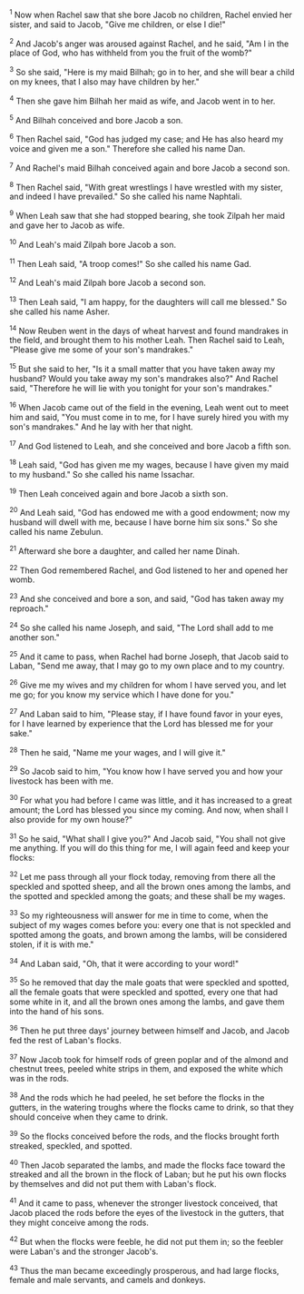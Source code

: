 <sup>1</sup> 
Now when Rachel saw that she bore Jacob no children, Rachel envied her sister, and said to Jacob, "Give me children, or else I die!" 

<sup>2</sup> 
And Jacob's anger was aroused against Rachel, and he said, "Am I in the place of God, who has withheld from you the fruit of the womb?" 

<sup>3</sup> 
So she said, "Here is my maid Bilhah; go in to her, and she will bear a child on my knees, that I also may have children by her." 

<sup>4</sup> 
Then she gave him Bilhah her maid as wife, and Jacob went in to her. 

<sup>5</sup> 
And Bilhah conceived and bore Jacob a son. 

<sup>6</sup> 
Then Rachel said, "God has judged my case; and He has also heard my voice and given me a son." Therefore she called his name Dan. 

<sup>7</sup> 
And Rachel's maid Bilhah conceived again and bore Jacob a second son. 

<sup>8</sup> 
Then Rachel said, "With great wrestlings I have wrestled with my sister, and indeed I have prevailed." So she called his name Naphtali. 

<sup>9</sup> 
When Leah saw that she had stopped bearing, she took Zilpah her maid and gave her to Jacob as wife. 

<sup>10</sup> 
And Leah's maid Zilpah bore Jacob a son. 

<sup>11</sup> 
Then Leah said, "A troop comes!" So she called his name Gad. 

<sup>12</sup> 
And Leah's maid Zilpah bore Jacob a second son. 

<sup>13</sup> 
Then Leah said, "I am happy, for the daughters will call me blessed." So she called his name Asher. 

<sup>14</sup> 
Now Reuben went in the days of wheat harvest and found mandrakes in the field, and brought them to his mother Leah. Then Rachel said to Leah, "Please give me some of your son's mandrakes." 

<sup>15</sup> 
But she said to her, "Is it a small matter that you have taken away my husband? Would you take away my son's mandrakes also?" And Rachel said, "Therefore he will lie with you tonight for your son's mandrakes." 

<sup>16</sup> 
When Jacob came out of the field in the evening, Leah went out to meet him and said, "You must come in to me, for I have surely hired you with my son's mandrakes." And he lay with her that night. 

<sup>17</sup> 
And God listened to Leah, and she conceived and bore Jacob a fifth son. 

<sup>18</sup> 
Leah said, "God has given me my wages, because I have given my maid to my husband." So she called his name Issachar. 

<sup>19</sup> 
Then Leah conceived again and bore Jacob a sixth son. 

<sup>20</sup> 
And Leah said, "God has endowed me with a good endowment; now my husband will dwell with me, because I have borne him six sons." So she called his name Zebulun. 

<sup>21</sup> 
Afterward she bore a daughter, and called her name Dinah. 

<sup>22</sup> 
Then God remembered Rachel, and God listened to her and opened her womb. 

<sup>23</sup> 
And she conceived and bore a son, and said, "God has taken away my reproach." 

<sup>24</sup> 
So she called his name Joseph, and said, "The Lord shall add to me another son." 

<sup>25</sup> 
And it came to pass, when Rachel had borne Joseph, that Jacob said to Laban, "Send me away, that I may go to my own place and to my country. 

<sup>26</sup> 
Give me my wives and my children for whom I have served you, and let me go; for you know my service which I have done for you." 

<sup>27</sup> 
And Laban said to him, "Please stay, if I have found favor in your eyes, for I have learned by experience that the Lord has blessed me for your sake." 

<sup>28</sup> 
Then he said, "Name me your wages, and I will give it." 

<sup>29</sup> 
So Jacob said to him, "You know how I have served you and how your livestock has been with me. 

<sup>30</sup> 
For what you had before I came was little, and it has increased to a great amount; the Lord has blessed you since my coming. And now, when shall I also provide for my own house?" 

<sup>31</sup> 
So he said, "What shall I give you?" And Jacob said, "You shall not give me anything. If you will do this thing for me, I will again feed and keep your flocks: 

<sup>32</sup> 
Let me pass through all your flock today, removing from there all the speckled and spotted sheep, and all the brown ones among the lambs, and the spotted and speckled among the goats; and these shall be my wages. 

<sup>33</sup> 
So my righteousness will answer for me in time to come, when the subject of my wages comes before you: every one that is not speckled and spotted among the goats, and brown among the lambs, will be considered stolen, if it is with me." 

<sup>34</sup> 
And Laban said, "Oh, that it were according to your word!" 

<sup>35</sup> 
So he removed that day the male goats that were speckled and spotted, all the female goats that were speckled and spotted, every one that had some white in it, and all the brown ones among the lambs, and gave them into the hand of his sons. 

<sup>36</sup> 
Then he put three days' journey between himself and Jacob, and Jacob fed the rest of Laban's flocks. 

<sup>37</sup> 
Now Jacob took for himself rods of green poplar and of the almond and chestnut trees, peeled white strips in them, and exposed the white which was in the rods. 

<sup>38</sup> 
And the rods which he had peeled, he set before the flocks in the gutters, in the watering troughs where the flocks came to drink, so that they should conceive when they came to drink. 

<sup>39</sup> 
So the flocks conceived before the rods, and the flocks brought forth streaked, speckled, and spotted. 

<sup>40</sup> 
Then Jacob separated the lambs, and made the flocks face toward the streaked and all the brown in the flock of Laban; but he put his own flocks by themselves and did not put them with Laban's flock. 

<sup>41</sup> 
And it came to pass, whenever the stronger livestock conceived, that Jacob placed the rods before the eyes of the livestock in the gutters, that they might conceive among the rods. 

<sup>42</sup> 
But when the flocks were feeble, he did not put them in; so the feebler were Laban's and the stronger Jacob's. 

<sup>43</sup> 
Thus the man became exceedingly prosperous, and had large flocks, female and male servants, and camels and donkeys.